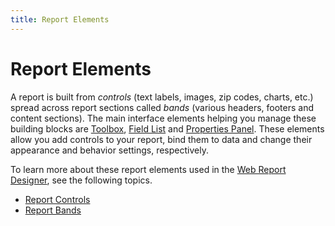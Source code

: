 ```yaml
---
title: Report Elements
---
```

# Report Elements
A report is built from _controls_ (text labels, images, zip codes, charts, etc.) spread across report sections called _bands_ (various headers, footers and content sections). The main interface elements helping you manage these building blocks are [Toolbox](../../../interface-elements-for-web/articles/report-designer/interface-elements/toolbox.md), [Field List](../../../interface-elements-for-web/articles/report-designer/interface-elements/field-list.md) and [Properties Panel](../../../interface-elements-for-web/articles/report-designer/interface-elements/properties-panel.md). These elements allow you add controls to your report, bind them to data and change their appearance and behavior settings, respectively.

To learn more about these report elements used in the [Web Report Designer](../../../interface-elements-for-web/articles/report-designer.md), see the following topics.
* [Report Controls](../../../interface-elements-for-web/articles/report-designer/report-elements/report-controls.md)
* [Report Bands](../../../interface-elements-for-web/articles/report-designer/report-elements/report-bands.md)